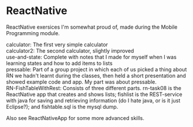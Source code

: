 # ReactNative

ReactNative exersices I'm somewhat proud of, made during the Mobile Programming module.
<p>
calculator: The first very simple calculator <br />
calculator2: The second calculator, slightly improved <br />
use-and-state: Complete with notes that I made for myself when I was learning states and how to add items to lists <br />
pressable: Part of a group project in which each of us picked a thing about RN we hadn't learnt during the classes, then held a short presentation and showed example code and app. My part was about pressable.<br />
RN-FishTableWithRest: Consists of three different parts. rn-task08 is the ReactNative app that creates and shows lists; fishlist is the REST-service with java for saving and retrieving information (do I hate java, or is it just Eclipse?); and fishtable.sql is the mysql dump.</p>

<p>Also see ReactNativeApp for some more advanced skills.</p>

